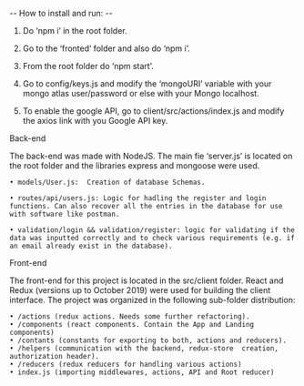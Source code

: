  -- How to install and run: -- 

1. Do ‘npm i’ in the root folder.

2. Go to the ‘fronted’ folder and also do ‘npm i’.

3. From the root folder do ‘npm start’.

4. Go to config/keys.js and modify the ‘mongoURI’ variable with your mongo atlas user/password or else with your Mongo localhost.

5. To enable the google API, go to client/src/actions/index.js and modify the axios link with you Google API key.

Back-end

The back-end was made with NodeJS. The main fie ‘server.js’ is located on the root folder and the libraries express and mongoose were used.

    • models/User.js:  Creation of database Schemas.
      
    • routes/api/users.js: Logic for hadling the register and login functions. Can also recover all the entries in the database for use with software like postman.
      
    • validation/login && validation/register: logic for validating if the data was inputted correctly and to check various requirements (e.g. if an email already exist in the database).



Front-end

The front-end for this project is located in the src/client folder. React and Redux (versions up to October 2019) were used for building the client interface. The project was organized in the following sub-folder distribution:
      
    • /actions (redux actions. Needs some further refactoring).
    • /components (react components. Contain the App and Landing components)
    • /contants (constants for exporting to both, actions and reducers).
    • /helpers (communication with the backend, redux-store  creation, authorization header).
    • /reducers (redux reducers for handling various actions)
    • index.js (importing middlewares, actions, API and Root reducer)
      
